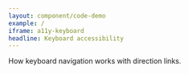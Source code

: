 ```yaml
---
layout: component/code-demo
example: /
iframe: a11y-keyboard
headline: Keyboard accessibility
---
```



How keyboard navigation works with direction links.

